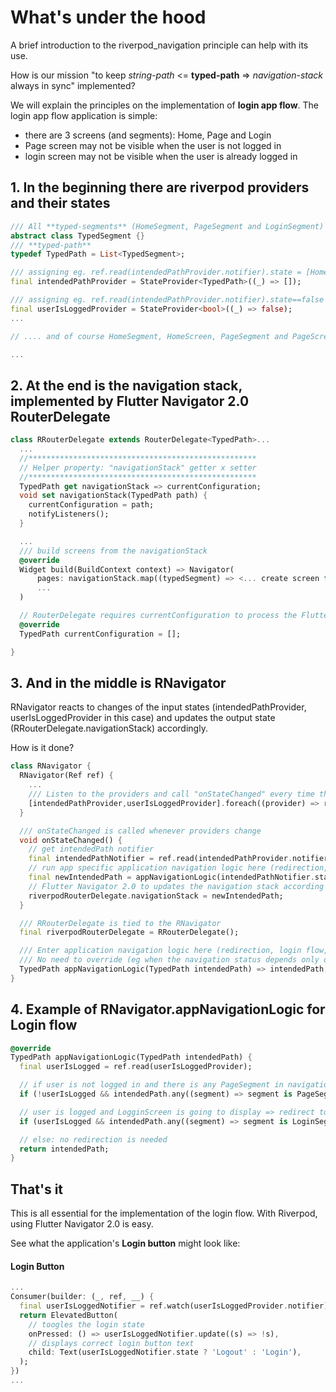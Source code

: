 # What's under the hood

A brief introduction to the riverpod_navigation principle can help with its use.

How is our mission "to keep *string-path* <= **typed-path** => *navigation-stack* always in sync" implemented?

We will explain the principles on the implementation of **login app flow**. 
The login app flow application is simple:
- there are 3 screens (and segments): Home, Page and Login
- Page screen may not be visible when the user is not logged in
- login screen may not be visible when the user is already logged in

## 1. In the beginning there are riverpod providers and their states

```dart
/// All **typed-segments** (HomeSegment, PageSegment and LoginSegment) are inherited from this class
abstract class TypedSegment {}
/// **typed-path**
typedef TypedPath = List<TypedSegment>;

/// assigning eg. ref.read(intendedPathProvider.notifier).state = [HomeSegment(), PageSegment()] causes a new navigation stack to be calculated
final intendedPathProvider = StateProvider<TypedPath>((_) => []);

/// assigning eg. ref.read(intendedPathProvider.notifier).state==false causes a new navigation stack to be calculated
final userIsLoggedProvider = StateProvider<bool>((_) => false);
...

// .... and of course HomeSegment, HomeScreen, PageSegment and PageScreen, LoginSegment, LoginScreen ...

...
```

## 2. At the end is the navigation stack, implemented by Flutter Navigator 2.0 RouterDelegate

```dart
class RRouterDelegate extends RouterDelegate<TypedPath>...
  ...
  //***************************************************
  // Helper property: "navigationStack" getter x setter
  //***************************************************
  TypedPath get navigationStack => currentConfiguration;
  void set navigationStack(TypedPath path) {
    currentConfiguration = path;
    notifyListeners();
  }

  ...
  /// build screens from the navigationStack 
  @override
  Widget build(BuildContext context) => Navigator(
      pages: navigationStack.map((typedSegment) => <... create screen for given typedSegment ...>,
      ...
  )

  // RouterDelegate requires currentConfiguration to process the Flutter for Web URL correctly
  @override
  TypedPath currentConfiguration = [];

}
```

## 3. And in the middle is RNavigator

RNavigator reacts to changes of the input states (intendedPathProvider, userIsLoggedProvider in this case) 
and updates the output state (RRouterDelegate.navigationStack) accordingly.

How is it done?

```dart
class RNavigator {
  RNavigator(Ref ref) {
    ...
    /// Listen to the providers and call "onStateChanged" every time they change.
    [intendedPathProvider,userIsLoggedProvider].foreach((provider) => ref.listen(provider, (_,__) => onStateChanged())));
  }

  /// onStateChanged is called whenever providers change
  void onStateChanged() {
    // get intendedPath notifier
    final intendedPathNotifier = ref.read(intendedPathProvider.notifier);
    // run app specific application navigation logic here (redirection, login, etc.).
    final newIntendedPath = appNavigationLogic(intendedPathNotifier.state);
    // Flutter Navigator 2.0 to updates the navigation stack according to the intendedPathProvider state
    riverpodRouterDelegate.navigationStack = newIntendedPath;
  }

  /// RRouterDelegate is tied to the RNavigator
  final riverpodRouterDelegate = RRouterDelegate();

  /// Enter application navigation logic here (redirection, login flow, etc.). 
  /// No need to override (eg when the navigation status depends only on the intendedPathProvider and no redirects or no route guard is required)
  TypedPath appNavigationLogic(TypedPath intendedPath) => intendedPath;
}
```

## 4. Example of RNavigator.appNavigationLogic for Login flow

```dart
@override 
TypedPath appNavigationLogic(TypedPath intendedPath) {
  final userIsLogged = ref.read(userIsLoggedProvider);

  // if user is not logged in and there is any PageSegment in navigations stack => redirect to LoginScreen
  if (!userIsLogged && intendedPath.any((segment) => segment is PageSegment) return [LoginSegment()];

  // user is logged and LogginScreen is going to display => redirect to HomeScreen
  if (userIsLogged && intendedPath.any((segment) => segment is LoginSegment) return [HomeSegment()];)

  // else: no redirection is needed
  return intendedPath;
}
```

## That's it

This is all essential for the implementation of the login flow.
With Riverpod, using Flutter Navigator 2.0 is easy.

See what the application's **Login button** might look like:

#### Login Button
```dart
...
Consumer(builder: (_, ref, __) {
  final userIsLoggedNotifier = ref.watch(userIsLoggedProvider.notifier);
  return ElevatedButton(
    // toogles the login state
    onPressed: () => userIsLoggedNotifier.update((s) => !s),
    // displays correct login button text
    child: Text(userIsLoggedNotifier.state ? 'Logout' : 'Login'),
  );
})
...
```
